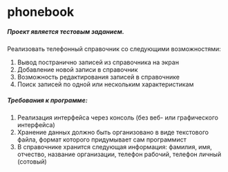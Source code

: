 # phonebook

<h5>Проект является тестовым заданием.</h5>

Реализовать телефонный справочник со следующими возможностями:

1. Вывод постранично записей из справочника на экран
2. Добавление новой записи в справочник
3. Возможность редактирования записей в справочнике
4. Поиск записей по одной или нескольким характеристикам

<h5>Требования к программе:</h5>

1. Реализация интерфейса через консоль (без веб- или графического интерфейса)
2. Хранение данных должно быть организовано в виде текстового файла, формат
   которого придумывает сам программист
3. В справочнике хранится следующая информация: фамилия, имя, отчество, название
   организации, телефон рабочий, телефон личный (сотовый)